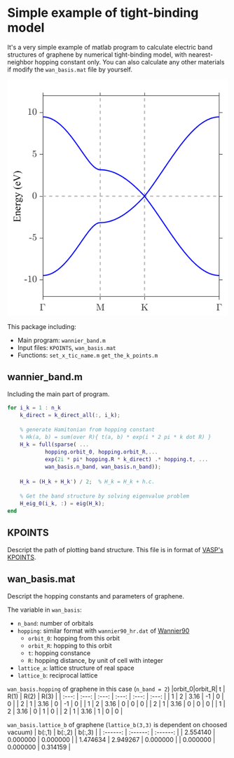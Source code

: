 Simple example of tight-binding model
=======================================
It's a very simple example of matlab program to calculate electric band 
structures of graphene by numerical tight-binding model, with nearest-neighbor 
hopping constant only.
You can also calculate any other materials if modify the `wan_basis.mat` file by 
yourself. 

![image](https://github.com/angushphys/simple_tight_binding_example/blob/main/graphene_band.png)

This package including:

* Main program: `wannier_band.m`
* Input files: `KPOINTS`, `wan_basis.mat`
* Functions: `set_x_tic_name.m` `get_the_k_points.m`

## wannier_band.m
Including the main part of program.

``` matlab
for i_k = 1 : n_k
    k_direct = k_direct_all(:, i_k);

    % generate Hamitonian from hopping constant
    % Hk(a, b) = sum(over R){ t(a, b) * exp(i * 2 pi * k dot R) }
    H_k = full(sparse( ...
            hopping.orbit_0, hopping.orbit_R,...
            exp(2i * pi* hopping.R * k_direct) .* hopping.t, ...
            wan_basis.n_band, wan_basis.n_band));

    H_k = (H_k + H_k') / 2;  % H_k = H_k + h.c.
 
    % Get the band structure by solving eigenvalue problem
    H_eig_0(i_k, :) = eig(H_k);
end
```

## KPOINTS
Descript the path of plotting band structure.
This file is in format of [VASP's KPOINTS](https://www.vasp.at/wiki/index.php/KPOINTS).

## wan_basis.mat
Descript the hopping constants and parameters of graphene.

The variable in `wan_basis`:
* `n_band`: number of orbitals
* `hopping`: similar format with `wannier90_hr.dat` of [Wannier90](http://www.wannier.org/)
  * `orbit_0`: hopping from this orbit
  * `orbit_R`: hopping to this orbit
  * `t`: hopping constance
  * `R`: hopping distance, by unit of cell with integer
* `lattice_a`: lattice structure of real space
* `lattice_b`: reciprocal lattice

`wan_basis.hopping` of graphene in this case (`n_band = 2`)
|orbit_0|orbit_R|   t   |  R(1) |  R(2) |  R(3) |
| :---: | :---: | :---: | :---: | :---: | :---: |
|   1   |   2   |  3.16 |  -1   |   0   |   0   |
|   2   |   1   |  3.16 |   0   |  -1   |   0   |
|   1   |   2   |  3.16 |   0   |   0   |   0   |
|   2   |   1   |  3.16 |   0   |   0   |   0   |
|   1   |   2   |  3.16 |   0   |   1   |   0   |
|   2   |   1   |  3.16 |   1   |   0   |   0   |

`wan_basis.lattice_b` of graphene (`lattice_b(3,3)` is dependent on choosed vacuum)
|  b(:,1)  |  b(:,2)  |  b(:,3)  |
| :------: | :------: | :------: |
| 2.554140 | 0.000000 | 0.000000 |
| 1.474634 | 2.949267 | 0.000000 |
| 0.000000 | 0.000000 | 0.314159 |
